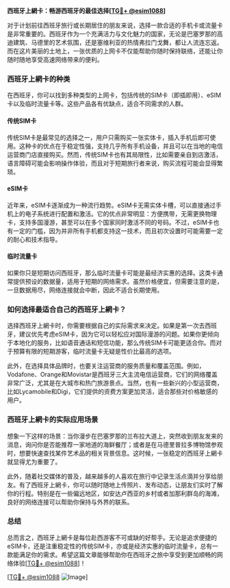 **西班牙上網卡：畅游西班牙的最佳选择[[TG💪+ @esim1088](https://t.me/s/esim1088)]**

对于计划前往西班牙旅行或长期居住的朋友来说，选择一款合适的手机卡或流量卡是非常重要的。西班牙作为一个充满活力与文化魅力的国家，无论是巴塞罗那的高迪建筑、马德里的艺术氛围，还是塞维利亚的热情弗拉门戈舞，都让人流连忘返。而在这片美丽的土地上，一张优质的上网卡不仅能帮助你随时保持联络，还能让你随时随地享受高速网络带来的便利。

### **西班牙上網卡的种类**

在西班牙，你可以找到多种类型的上网卡，包括传统的SIM卡（即插即用）、eSIM卡以及临时流量卡等。这些产品各有优缺点，适合不同需求的人群。

#### **传统SIM卡**
传统SIM卡是最常见的选择之一，用户只需购买一张实体卡，插入手机后即可使用。这种卡的优点在于稳定性强，支持几乎所有手机设备，并且可以在当地的电信运营商门店直接购买。然而，传统SIM卡也有其局限性，比如需要亲自到店激活，语言障碍可能会影响操作体验，而且对于短期旅行者来说，购买流程可能会显得繁琐。

#### **eSIM卡**
近年来，eSIM卡逐渐成为一种流行趋势。eSIM卡无需实体卡槽，可以直接通过手机上的电子系统进行配置和激活。它的优点非常明显：方便携带，无需更换物理卡，支持多国漫游，甚至可以在多个国家同时激活不同的号码。不过，eSIM卡也有一定的门槛，因为并非所有手机都支持这一技术，而且初次设置时可能需要一定的耐心和技术指导。

#### **临时流量卡**
如果你只是短期访问西班牙，那么临时流量卡可能是最经济实惠的选择。这类卡通常提供预设的数据量，适用于短期的网络需求。虽然价格便宜，但需要注意的是，一旦数据用尽，网络连接就会中断，因此不适合长期使用。

### **如何选择最适合自己的西班牙上網卡？**

选择西班牙上網卡时，你需要根据自己的实际需求来决定。如果是第一次去西班牙，建议优先考虑eSIM卡，因为它可以轻松应对国际漫游的问题。如果你更倾向于本地化的服务，比如语音通话和短信功能，那么传统SIM卡可能更适合你。而对于预算有限的短期游客，临时流量卡无疑是性价比最高的选项。

此外，在选择具体品牌时，也要关注运营商的服务质量和覆盖范围。例如，Vodafone、Orange和Movistar是西班牙三大主流电信运营商，它们的网络覆盖非常广泛，尤其是在大城市和热门旅游景点。当然，也有一些新兴的小型运营商，比如Lycamobile和Digi，它们提供的资费方案更加灵活，适合那些对价格敏感的用户。

### **西班牙上網卡的实际应用场景**

想象一下这样的场景：当你漫步在巴塞罗那的兰布拉大道上，突然收到朋友发来的消息，询问你是否能推荐一家地道的海鲜餐厅；或者是在马德里普拉多博物馆参观时，想要快速查找某件艺术品的相关背景信息。这时候，一张稳定的西班牙上網卡就显得尤为重要了。

此外，随着社交媒体的普及，越来越多的人喜欢在旅行中记录生活点滴并分享给朋友。有了西班牙上網卡，你可以随时随地上传照片、发布动态，让朋友们实时了解你的行程。特别是在一些偏远地区，如安达卢西亚的乡村或者加那利群岛的海滩，良好的网络连接可以帮助你保持与外界的联系。

### **总结**

总而言之，西班牙上網卡是每位赴西游客不可或缺的好帮手。无论是追求便捷的eSIM卡，还是注重稳定性的传统SIM卡，亦或是经济实惠的临时流量卡，总有一款能满足你的需求。希望这篇文章能够帮助你在西班牙之旅中享受到更加顺畅的网络体验[[TG💪+ @esim1088](https://t.me/s/esim1088)]！

[[TG💪+ @esim1088](https://t.me/s/esim1088) ![Image](https://i.postimg.cc/4NQfJmqS/Snipaste-2025-05-13-00-14-12.png)]